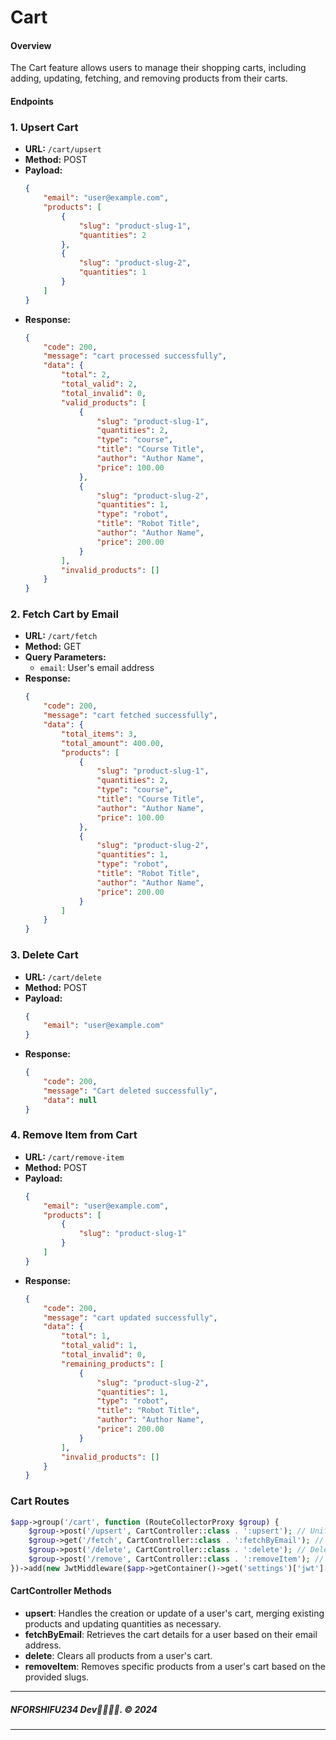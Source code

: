 # Cart

#### Overview

The Cart feature allows users to manage their shopping carts, including adding, updating, fetching, and removing products from their carts.

#### Endpoints

### 1. Upsert Cart
- **URL:** `/cart/upsert`
- **Method:** POST
- **Payload:**
    ```json
    {
        "email": "user@example.com",
        "products": [
            {
                "slug": "product-slug-1",
                "quantities": 2
            },
            {
                "slug": "product-slug-2",
                "quantities": 1
            }
        ]
    }
    ```
- **Response:**
    ```json
    {
        "code": 200,
        "message": "cart processed successfully",
        "data": {
            "total": 2,
            "total_valid": 2,
            "total_invalid": 0,
            "valid_products": [
                {
                    "slug": "product-slug-1",
                    "quantities": 2,
                    "type": "course",
                    "title": "Course Title",
                    "author": "Author Name",
                    "price": 100.00
                },
                {
                    "slug": "product-slug-2",
                    "quantities": 1,
                    "type": "robot",
                    "title": "Robot Title",
                    "author": "Author Name",
                    "price": 200.00
                }
            ],
            "invalid_products": []
        }
    }
    ```

### 2. Fetch Cart by Email
- **URL:** `/cart/fetch`
- **Method:** GET
- **Query Parameters:**
  - `email`: User's email address
- **Response:**
    ```json
    {
        "code": 200,
        "message": "cart fetched successfully",
        "data": {
            "total_items": 3,
            "total_amount": 400.00,
            "products": [
                {
                    "slug": "product-slug-1",
                    "quantities": 2,
                    "type": "course",
                    "title": "Course Title",
                    "author": "Author Name",
                    "price": 100.00
                },
                {
                    "slug": "product-slug-2",
                    "quantities": 1,
                    "type": "robot",
                    "title": "Robot Title",
                    "author": "Author Name",
                    "price": 200.00
                }
            ]
        }
    }
    ```

### 3. Delete Cart
- **URL:** `/cart/delete`
- **Method:** POST
- **Payload:**
    ```json
    {
        "email": "user@example.com"
    }
    ```
- **Response:**
    ```json
    {
        "code": 200,
        "message": "Cart deleted successfully",
        "data": null
    }
    ```

### 4. Remove Item from Cart
- **URL:** `/cart/remove-item`
- **Method:** POST
- **Payload:**
    ```json
    {
        "email": "user@example.com",
        "products": [
            {
                "slug": "product-slug-1"
            }
        ]
    }
    ```
- **Response:**
    ```json
    {
        "code": 200,
        "message": "cart updated successfully",
        "data": {
            "total": 1,
            "total_valid": 1,
            "total_invalid": 0,
            "remaining_products": [
                {
                    "slug": "product-slug-2",
                    "quantities": 1,
                    "type": "robot",
                    "title": "Robot Title",
                    "author": "Author Name",
                    "price": 200.00
                }
            ],
            "invalid_products": []
        }
    }
    ```

### Cart Routes

```php
$app->group('/cart', function (RouteCollectorProxy $group) {
    $group->post('/upsert', CartController::class . ':upsert'); // Unified create/update route
    $group->get('/fetch', CartController::class . ':fetchByEmail'); // Fetch by user email
    $group->post('/delete', CartController::class . ':delete'); // Delete by cart ID
    $group->post('/remove', CartController::class . ':removeItem'); // Delete by cart ID
})->add(new JwtMiddleware($app->getContainer()->get('settings')['jwt']['secret']));
```

#### CartController Methods

- **upsert**: Handles the creation or update of a user's cart, merging existing products and updating quantities as necessary.
- **fetchByEmail**: Retrieves the cart details for a user based on their email address.
- **delete**: Clears all products from a user's cart.
- **removeItem**: Removes specific products from a user's cart based on the provided slugs.

---

##### NFORSHIFU234 Dev👨🏾‍💻🖤. &copy; 2024

---
